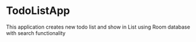 # TodoListApp
This application creates new todo list and show in List using Room database with search functionality
